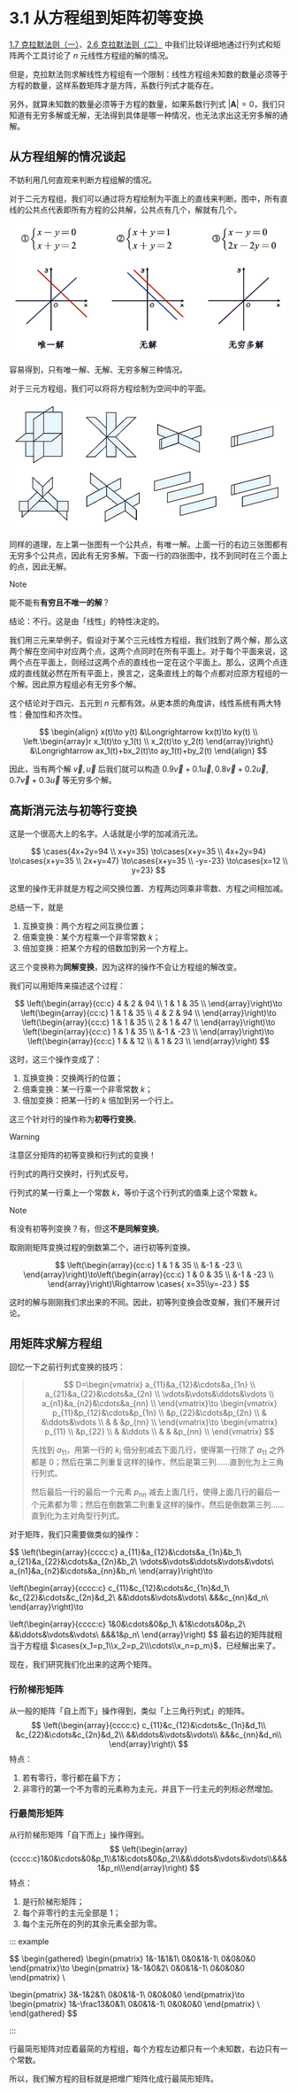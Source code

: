 # 3.1 从方程组到矩阵初等变换

[1.7 克拉默法则（一）](../1%20行列式/1.7%20克拉默法则（一）)、[2.6 克拉默法则（二）](../2%20矩阵/2.6%20克拉默法则（二）) 中我们比较详细地通过行列式和矩阵两个工具讨论了 $n$ 元线性方程组的解的情况。

但是，克拉默法则求解线性方程组有一个限制：线性方程组未知数的数量必须等于方程的数量，这样系数矩阵才是方阵，系数行列式才能存在。

另外，就算未知数的数量必须等于方程的数量，如果系数行列式 $|\boldsymbol A|=0$，我们只知道有无穷多解或无解，无法得到具体是哪一种情况，也无法求出这无穷多解的通解。

## 从方程组解的情况谈起

不妨利用几何直观来判断方程组解的情况。

对于二元方程组，我们可以通过将方程绘制为平面上的直线来判断。图中，所有直线的公共点代表即所有方程的公共解，公共点有几个，解就有几个。

![二元线性方程组解的情况](./images/二元线性方程组解的情况.png)

容易得到，只有唯一解、无解、无穷多解三种情况。

对于三元方程组，我们可以将将方程绘制为空间中的平面。

![三元线性方程组解的情况](./images/三元线性方程组解的情况.png)

同样的道理，左上第一张图有一个公共点，有唯一解。上面一行的右边三张图都有无穷多个公共点，因此有无穷多解。下面一行的四张图中，找不到同时在三个面上的点，因此无解。

> [!note]
>
> 能不能有**有穷且不唯一的解**？
>
> 结论：不行。这是由「线性」的特性决定的。
>
> 我们用三元来举例子。假设对于某个三元线性方程组，我们找到了两个解，那么这两个解在空间中对应两个点，这两个点同时在所有平面上。对于每个平面来说，这两个点在平面上，则经过这两个点的直线也一定在这个平面上。那么，这两个点连成的直线就必然在所有平面上，换言之，这条直线上的每个点都对应原方程组的一个解。因此原方程组必有无穷多个解。
>
> 这个结论对于四元、五元到 $n$ 元都有效。从更本质的角度讲，线性系统有两大特性：叠加性和齐次性。
>
> $$
> \begin{align}
> x(t)\to y(t) &\Longrightarrow kx(t)\to ky(t) \\
> \left.\begin{array}r
>   x_1(t)\to y_1(t) \\
>   x_2(t)\to y_2(t)
> \end{array}\right\}
> &\Longrightarrow ax_1(t)+bx_2(t)\to ay_1(t)+by_2(t)
> \end{align}
> $$
>
> 因此，当有两个解 $\vec v,\vec u$ 后我们就可以构造 $0.9\vec v+0.1\vec u,0.8\vec v+0.2\vec u,0.7\vec v+0.3\vec u$ 等无穷多个解。

## 高斯消元法与初等行变换

这是一个很高大上的名字。人话就是小学的加减消元法。

$$
\cases{4x+2y=94 \\ x+y=35}
\to\cases{x+y=35 \\ 4x+2y=94}
\to\cases{x+y=35 \\ 2x+y=47}
\to\cases{x+y=35 \\ -y=-23}
\to\cases{x=12 \\ y=23}
$$

这里的操作无非就是方程之间交换位置、方程两边同乘非零数、方程之间相加减。

总结一下，就是

1. 互换变换：两个方程之间互换位置；
2. 倍乘变换：某个方程乘一个非零常数 $k$；
3. 倍加变换：把某个方程的倍数加到另一个方程上。

这三个变换称为**同解变换**，因为这样的操作不会让方程组的解改变。

我们可以用矩阵来描述这个过程：

$$
\left(\begin{array}{cc:c}
4 & 2 & 94 \\
1 & 1 & 35 \\
\end{array}\right)\to
\left(\begin{array}{cc:c}
1 & 1 & 35 \\
4 & 2 & 94 \\
\end{array}\right)\to
\left(\begin{array}{cc:c}
1 & 1 & 35 \\
2 & 1 & 47 \\
\end{array}\right)\to
\left(\begin{array}{cc:c}
1 & 1 & 35 \\
  &-1 & -23 \\
\end{array}\right)\to
\left(\begin{array}{cc:c}
1 &   & 12 \\
  & 1 & 23 \\
\end{array}\right)
$$

这时，这三个操作变成了：

1. 互换变换：交换两行的位置；
2. 倍乘变换：某一行乘一个非零常数 $k$；
3. 倍加变换：把某一行的 $k$ 倍加到另一个行上。

这三个针对行的操作称为**初等行变换**。

> [!warning]
>
> 注意区分矩阵的初等变换和行列式的变换！
>
> 行列式的两行交换时，行列式反号。
>
> 行列式的某一行乘上一个常数 $k$，等价于这个行列式的值乘上这个常数 $k$。

> [!note]
>
> 有没有初等列变换？有，但这**不是同解变换**。
>
> 取刚刚矩阵变换过程的倒数第二个，进行初等列变换。
>
> $$
> \left(\begin{array}{cc:c}
> 1 & 1 & 35 \\
>   &-1 & -23 \\
> \end{array}\right)\to\left(\begin{array}{cc:c}
> 1 & 0 & 35 \\
>   &-1 & -23 \\
> \end{array}\right)\Rightarrow
> \cases{
> x=35\\y=-23
> }
> $$
>
> 这时的解与刚刚我们求出来的不同。因此，初等列变换会改变解，我们不展开讨论。

## 用矩阵求解方程组

回忆一下之前行列式变换的技巧：

> $$
> D=\begin{vmatrix}
> a_{11}&a_{12}&\cdots&a_{1n} \\
> a_{21}&a_{22}&\cdots&a_{2n} \\
> \vdots&\vdots&\ddots&\vdots \\
> a_{n1}&a_{n2}&\cdots&a_{nn} \\
> \end{vmatrix}\to
> \begin{vmatrix}
> p_{11}&p_{12}&\cdots&p_{1n} \\
>       &p_{22}&\cdots&p_{2n} \\
>       &      &\ddots&\vdots \\
>       &      &      &p_{nn} \\
> \end{vmatrix}\to
> \begin{vmatrix}
> p_{11} \\
>       &p_{22} \\
>       &      &\ddots \\
>       &      &      &p_{nn} \\
> \end{vmatrix}
> $$
>
> 先找到 $a_{11}$，用第一行的 $k_i$ 倍分别减去下面几行，使得第一行除了 $a_{11}$ 之外都是 $0$；然后在第二列重复这样的操作，然后是第三列……直到化为上三角行列式。
>
> 然后最后一行的最后一个元素 $p_{nn}$ 减去上面几行，使得上面几行的最后一个元素都为零；然后在倒数第二列重复这样的操作，然后是倒数第三列……直到化为主对角型行列式。

对于矩阵，我们只需要做类似的操作：

$$
\left(\begin{array}{cccc:c}
a_{11}&a_{12}&\cdots&a_{1n}&b_1\\
a_{21}&a_{22}&\cdots&a_{2n}&b_2\\
\vdots&\vdots&\ddots&\vdots&\vdots\\
a_{n1}&a_{n2}&\cdots&a_{nn}&b_n\\
\end{array}\right)\to

\left(\begin{array}{cccc:c}
c_{11}&c_{12}&\cdots&c_{1n}&d_1\\
&c_{22}&\cdots&c_{2n}&d_2\\
&&\ddots&\vdots&\vdots\\
&&&c_{nn}&d_n\\
\end{array}\right)\to

\left(\begin{array}{cccc:c}
1&0&\cdots&0&p_1\\
&1&\cdots&0&p_2\\
&&\ddots&\vdots&\vdots\\
&&&1&p_n\\
\end{array}\right)
$$
最右边的矩阵就相当于方程组 $\cases{x_1=p_1\\x_2=p_2\\\cdots\\x_n=p_m}$，已经解出来了。

现在，我们研究我们化出来的这两个矩阵。

### 行阶梯形矩阵

从一般的矩阵「自上而下」操作得到，类似「上三角行列式」的矩阵。
$$
\left(\begin{array}{cccc:c}
c_{11}&c_{12}&\cdots&c_{1n}&d_1\\
&c_{22}&\cdots&c_{2n}&d_2\\
&&\ddots&\vdots&\vdots\\
&&&c_{nn}&d_n\\
\end{array}\right)\
$$
特点：

1. 若有零行，零行都在最下方；
2. 非零行的第一个不为零的元素称为主元，并且下一行主元的列标必然增加。

### 行最简形矩阵

从行阶梯形矩阵「自下而上」操作得到。
$$
\left(\begin{array}{cccc:c}1&0&\cdots&0&p_1\\&1&\cdots&0&p_2\\&&\ddots&\vdots&\vdots\\&&&1&p_n\\\end{array}\right)
$$
特点：

1. 是行阶梯形矩阵；
2. 每个非零行的主元全部是 $1$；
3. 每个主元所在的列的其余元素全部为零。

::: example

$$
\begin{gathered}
\begin{pmatrix}
 1&-1&1&1\\
 0&0&1&-1\\
 0&0&0&0
\end{pmatrix}\to
\begin{pmatrix}
 1&-1&0&2\\
 0&0&1&-1\\
 0&0&0&0
\end{pmatrix} \\

\begin{pmatrix}
 3&-1&2&1\\
 0&0&1&-1\\
 0&0&0&0
\end{pmatrix}\to
\begin{pmatrix}
 1&-\frac13&0&1\\
 0&0&1&-1\\
 0&0&0&0
\end{pmatrix} \\
\end{gathered}
$$

:::

行最简形矩阵对应着最简的方程组，每个方程左边都只有一个未知数，右边只有一个常数。

所以，我们解方程的目标就是把增广矩阵化成行最简形矩阵。
